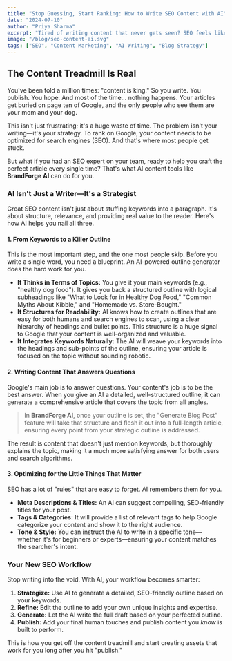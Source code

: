 ```yaml
---
title: "Stop Guessing, Start Ranking: How to Write SEO Content with AI"
date: "2024-07-10"
author: "Priya Sharma"
excerpt: "Tired of writing content that never gets seen? SEO feels like a dark art, but AI can be your guiding light. Learn how to use AI to create blog posts that Google and your readers will love."
image: "/blog/seo-content-ai.svg"
tags: ["SEO", "Content Marketing", "AI Writing", "Blog Strategy"]
---
```


## The Content Treadmill Is Real

You've been told a million times: "content is king." So you write. You publish. You hope. And most of the time... nothing happens. Your articles get buried on page ten of Google, and the only people who see them are your mom and your dog.

This isn't just frustrating; it's a huge waste of time. The problem isn't your writing—it's your strategy. To rank on Google, your content needs to be optimized for search engines (SEO). And that's where most people get stuck.

But what if you had an SEO expert on your team, ready to help you craft the perfect article every single time? That's what AI content tools like **BrandForge AI** can do for you.

### AI Isn't Just a Writer—It's a Strategist

Great SEO content isn't just about stuffing keywords into a paragraph. It's about structure, relevance, and providing real value to the reader. Here's how AI helps you nail all three.

#### 1. From Keywords to a Killer Outline

This is the most important step, and the one most people skip. Before you write a single word, you need a blueprint. An AI-powered outline generator does the hard work for you.

- **It Thinks in Terms of Topics:** You give it your main keywords (e.g., "healthy dog food"). It gives you back a structured outline with logical subheadings like "What to Look for in Healthy Dog Food," "Common Myths About Kibble," and "Homemade vs. Store-Bought."
- **It Structures for Readability:** AI knows how to create outlines that are easy for both humans and search engines to scan, using a clear hierarchy of headings and bullet points. This structure is a huge signal to Google that your content is well-organized and valuable.
- **It Integrates Keywords Naturally:** The AI will weave your keywords into the headings and sub-points of the outline, ensuring your article is focused on the topic without sounding robotic.

#### 2. Writing Content That Answers Questions

Google's main job is to answer questions. Your content's job is to be the best answer. When you give an AI a detailed, well-structured outline, it can generate a comprehensive article that covers the topic from all angles.

> In **BrandForge AI**, once your outline is set, the "Generate Blog Post" feature will take that structure and flesh it out into a full-length article, ensuring every point from your strategic outline is addressed.

The result is content that doesn't just mention keywords, but thoroughly explains the topic, making it a much more satisfying answer for both users and search algorithms.

#### 3. Optimizing for the Little Things That Matter

SEO has a lot of "rules" that are easy to forget. AI remembers them for you.

- **Meta Descriptions & Titles:** An AI can suggest compelling, SEO-friendly titles for your post.
- **Tags & Categories:** It will provide a list of relevant tags to help Google categorize your content and show it to the right audience.
- **Tone & Style:** You can instruct the AI to write in a specific tone—whether it's for beginners or experts—ensuring your content matches the searcher's intent.

### Your New SEO Workflow

Stop writing into the void. With AI, your workflow becomes smarter:

1.  **Strategize:** Use AI to generate a detailed, SEO-friendly outline based on your keywords.
2.  **Refine:** Edit the outline to add your own unique insights and expertise.
3.  **Generate:** Let the AI write the full draft based on your perfected outline.
4.  **Publish:** Add your final human touches and publish content you *know* is built to perform.

This is how you get off the content treadmill and start creating assets that work for you long after you hit "publish."
